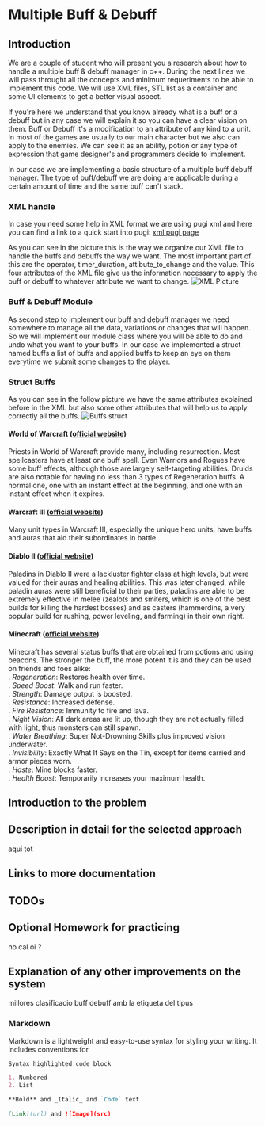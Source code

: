 # Multiple Buff & Debuff 

## Introduction 

We are a couple of student who will present you a research about how to handle a multiple buff & debuff manager in c++. During the next lines we will pass throught all the concepts and minimum requeriments to be able to implement this code. We will use XML files, STL list as a container and some UI elements to get a better visual aspect.

If you're here we understand that you know already what is a buff or a debuff but in any case we will explain it so you can have a clear vision on them. Buff or Debuff it's a modification to an attribute of any kind to a unit. In most of the games are usually to our main character but we also can apply to the enemies. We can see it as an ability, potion or any type of expression that game designer's and programmers decide to implement. 

In our case we are implementing a basic structure of a multiple buff debuff manager. The type of buff/debuff we are doing are applicable during a certain amount of time and the same buff can't stack.

### XML handle
In case you need some help in XML format we are using pugi xml and here you can find a link to a quick start into pugi: [xml pugi page](http://pugixml.org/docs/quickstart.html)

As you can see in the picture this is the way we organize our XML file to handle the buffs and debuffs the way we want. The most important part of this are the operator, timer_duration, attibute_to_change and the value. This four attributes of the XML file give us the information necessary to apply the buff or debuff to whatever attribute we want to change. 
![XML Picture](http://subirimagen.me/uploads/20170326202502.PNG)

### Buff & Debuff Module

As second step to implement our buff and debuff manager we need somewhere to manage all the data, variations or changes that will happen. So we will implement our module class where you will be able to do and undo what you want to your buffs. In our case we implemented a struct named buffs a list of buffs and applied buffs to keep an eye on them everytime we submit some changes to the player.

### Struct Buffs
As you can see in the follow picture we have the same attributes explained before in  the XML but also some other attributes that will help us to apply correctly all the buffs. 
![Buffs struct](http://subirimagen.me/uploads/20170326204221.PNG)

#### World of Warcraft ([official website](https://worldofwarcraft.com/es-es/))
Priests in World of Warcraft provide many, including resurrection. Most spellcasters have at least one buff spell.
Even Warriors and Rogues have some buff effects, although those are largely self-targeting abilities.
Druids are also notable for having no less than 3 types of Regeneration buffs. A normal one, one with an instant effect at the beginning, and one with an instant effect when it expires.

#### Warcraft III ([official website](http://eu.blizzard.com/es-es/games/war3/))
Many unit types in Warcraft III, especially the unique hero units, have buffs and auras that aid their subordinates in battle.

#### Diablo II ([official website](http://eu.blizzard.com/es-es/games/d2/))
Paladins in Diablo II were a lackluster fighter class at high levels, but were valued for their auras and healing abilities. This was later changed, while paladin auras were still beneficial to their parties, paladins are able to be extremely effective in melee (zealots and smiters, which is one of the best builds for killing the hardest bosses) and as casters (hammerdins, a very popular build for rushing, power leveling, and farming) in their own right.

#### Minecraft ([official website](https://minecraft.net/es-es/))
Minecraft has several status buffs that are obtained from potions and using beacons. The stronger the buff, the more potent it is and they can be used on friends and foes alike:</br>
. _Regeneration_: Restores health over time.</br>
. _Speed Boost_: Walk and run faster. </br>
. _Strength_: Damage output is boosted. </br>
. _Resistance_: Increased defense. </br>
. _Fire Resistance_: Immunity to fire and lava. </br>
. _Night Vision_: All dark areas are lit up, though they are not actually filled with light, thus monsters can still spawn. </br>
. _Water Breathing_: Super Not-Drowning Skills plus improved vision underwater.</br>
. _Invisibility_: Exactly What It Says on the Tin, except for items carried and armor pieces worn.</br>
. _Haste_: Mine blocks faster.</br>
. _Health Boost_: Temporarily increases your maximum health.</br>


## Introduction to the problem

## Description in detail for the selected approach

aqui tot 

## Links to more documentation

## TODOs

## Optional Homework for practicing

no cal oi ? 

## Explanation of any other improvements on the system

millores
clasificacio buff debuff amb la etiqueta del tipus 

### Markdown

Markdown is a lightweight and easy-to-use syntax for styling your writing. It includes conventions for

```markdown
Syntax highlighted code block

1. Numbered
2. List

**Bold** and _Italic_ and `Code` text

[Link](url) and ![Image](src)
```
